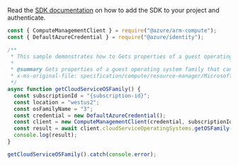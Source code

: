 Read the [SDK documentation](https://github.com/Azure/azure-sdk-for-js/blob/%40azure%2Farm-compute_19.0.0/sdk/compute/arm-compute/README.md) on how to add the SDK to your project and authenticate.

```javascript
const { ComputeManagementClient } = require("@azure/arm-compute");
const { DefaultAzureCredential } = require("@azure/identity");

/**
 * This sample demonstrates how to Gets properties of a guest operating system family that can be specified in the XML service configuration (.cscfg) for a cloud service.
 *
 * @summary Gets properties of a guest operating system family that can be specified in the XML service configuration (.cscfg) for a cloud service.
 * x-ms-original-file: specification/compute/resource-manager/Microsoft.Compute/stable/2021-03-01/examples/GetCloudServiceOSFamily.json
 */
async function getCloudServiceOSFamily() {
  const subscriptionId = "{subscription-id}";
  const location = "westus2";
  const osFamilyName = "3";
  const credential = new DefaultAzureCredential();
  const client = new ComputeManagementClient(credential, subscriptionId);
  const result = await client.cloudServiceOperatingSystems.getOSFamily(location, osFamilyName);
  console.log(result);
}

getCloudServiceOSFamily().catch(console.error);
```
